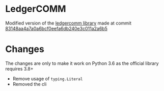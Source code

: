 # LedgerCOMM

Modified version of the [ledgercomm library](https://github.com/LedgerHQ/ledgercomm) made at commit [83148aa4a7a0a6bcf0eefa6db240e3c011a2a6b5](https://github.com/LedgerHQ/ledgercomm/commit/83148aa4a7a0a6bcf0eefa6db240e3c011a2a6b5)

# Changes

The changes are only to make it work on Python 3.6 as the official library requires 3.8+

* Remove usage of `typing.Literal`
* Removed the cli
